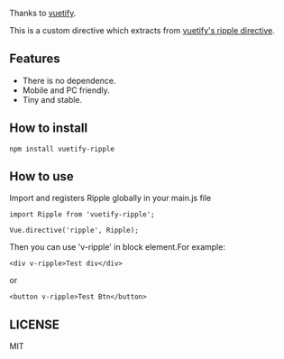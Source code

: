 Thanks to [vuetify](https://github.com/vuetifyjs/vuetify). 

This is a custom directive which extracts from [vuetify's ripple directive](https://github.com/vuetifyjs/vuetify/blob/be8e7a77eafad8925432a4a3abf22f3b8e6f04f8/packages/vuetify/src/directives/ripple/index.ts). 

## Features
- There is no dependence.
- Mobile and PC friendly.
- Tiny and stable.
## How to install
```
npm install vuetify-ripple
```

## How to use
Import and registers Ripple globally in your main.js file
```
import Ripple from 'vuetify-ripple';

Vue.directive('ripple', Ripple);
```
Then you can use 'v-ripple' in block element.For example:
```
<div v-ripple>Test div</div>
```
or
```
<button v-ripple>Test Btn</button>
```


## LICENSE
MIT
